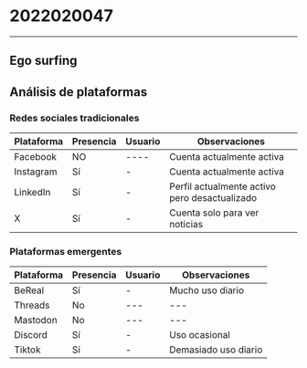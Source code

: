 # 2022020047
---
## Ego surfing
[](2022020047/EgoSurfing-AnibalBayas.png)
## Análisis de plataformas

### Redes sociales tradicionales

| Plataforma | Presencia | Usuario                 | Observaciones                                      |
|------------|----------|-------------------------|----------------------------------------------------|
| Facebook   | NO       | ----           | Cuenta actualmente activa                         |
| Instagram  | Sí       | -             | Cuenta actualmente activa                         |
| LinkedIn   | Sí       | -    | Perfil actualmente activo pero desactualizado     |
| X          | Sí       | -            | Cuenta solo para ver noticias                     |

### Plataformas emergentes

| Plataforma | Presencia | Usuario            | Observaciones          |
|------------|----------|--------------------|------------------------|
| BeReal     | Sí       | -     | Mucho uso diario      |
| Threads    | No       | ---                | ---                    |
| Mastodon   | No       | ---                | ---                    |
| Discord    | Sí       | -     | Uso ocasional          |
| Tiktok     | Sí       | -     | Demasiado uso diario  |

